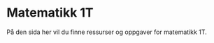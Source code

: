 # Matematikk 1T

På den sida her vil du finne ressurser og oppgaver for matematikk 1T.

```{tableofcontents}
```
